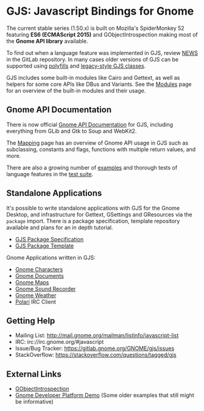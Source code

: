 # GJS: Javascript Bindings for Gnome

The current stable series (1.50.x) is built on Mozilla's SpiderMonkey 52 featuring **ES6 (ECMAScript 2015)** and GObjectIntrospection making most of the **Gnome API library** available.

To find out when a language feature was implemented in GJS, review [NEWS][gjs-news] in the GitLab repository. In many cases older versions of GJS can be supported using [polyfills][mdn-polyfills] and [legacy-style GJS classes](Modules#lang).

GJS includes some built-in modules like Cairo and Gettext, as well as helpers for some core APIs like DBus and Variants. See the [Modules](Modules) page for an overview of the built-in modules and their usage.

[gjs-news]: https://gitlab.gnome.org/GNOME/gjs/raw/master/NEWS
[mdn-polyfills]: https://developer.mozilla.org/docs/Glossary/Polyfill

## Gnome API Documentation

There is now official [Gnome API Documentation][gjs-docs] for GJS, including everything from GLib and Gtk to Soup and WebKit2.

The [Mapping](Mapping) page has an overview of Gnome API usage in GJS such as subclassing, constants and flags, functions with multiple return values, and more.

There are also a growing number of [examples][gjs-examples] and thorough tests of language features in the [test suite][gjs-tests].

[gjs-docs]: https://gjs-docs.gnome.org/
[gjs-examples]: https://gitlab.gnome.org/GNOME/gjs/tree/master/examples
[gjs-tests]: https://gitlab.gnome.org/GNOME/gjs/blob/master/installed-tests/js



## Standalone Applications

It's possible to write standalone applications with GJS for the Gnome Desktop, and infrastructure for Gettext, GSettings and GResources via the `package` import. There is a package specification, template repository available and plans for an in depth tutorial.

* [GJS Package Specification](https://wiki.gnome.org/Projects/Gjs/Package)
* [GJS Package Template](https://github.com/gcampax/gtk-js-app)

Gnome Applications written in GJS:

* [Gnome Characters](https://gitlab.gnome.org/GNOME/gnome-characters)
* [Gnome Documents](https://gitlab.gnome.org/GNOME/gnome-documents)
* [Gnome Maps](https://gitlab.gnome.org/GNOME/gnome-maps)
* [Gnome Sound Recorder](https://gitlab.gnome.org/GNOME/gnome-sound-recorder)
* [Gnome Weather](https://gitlab.gnome.org/GNOME/gnome-weather)
* [Polari](https://gitlab.gnome.org/GNOME/polari) IRC Client

## Getting Help

* Mailing List: http://mail.gnome.org/mailman/listinfo/javascript-list
* IRC: irc://irc.gnome.org/#javascript
* Issue/Bug Tracker: https://gitlab.gnome.org/GNOME/gjs/issues
* StackOverflow: https://stackoverflow.com/questions/tagged/gjs

## External Links

* [GObjectIntrospection](https://wiki.gnome.org/action/show/Projects/GObjectIntrospection)
* [Gnome Developer Platform Demo](https://developer.gnome.org/gnome-devel-demos/stable/js.html) (Some older examples that still might be informative)